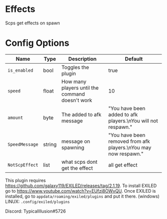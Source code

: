 # Effects
Scps get effects on spawn
# Config Options
| Name | Type | Description | Default |
| --- | --- | --- | --- |
| `is_enabled` | bool | Toggles the plugin | true |
| `speed`| float | How many players until the command doesn't work | 10 |
| `amount`| byte | The added to afk message | "You have been added to afk players.\nYou will not respawn." |
| `SpeedMessage` | string | message on spawning | "You have been removed from afk players.\nYou may now respawn." |
| `NotScpEffect` | list | what scps dont get the effect | all get effect


This plugin requires https://github.com/galaxy119/EXILED/releases/tag/2.1.19.
To install EXILED go to https://www.youtube.com/watch?v=EUfzj8OWvQU.
Once EXILED is installed, go to `appdata/roaming/exiled/plugins` and put it there. (windows)
LINUX: `.config/exiled/plugins`

Discord: TypicalIllusion#5726
